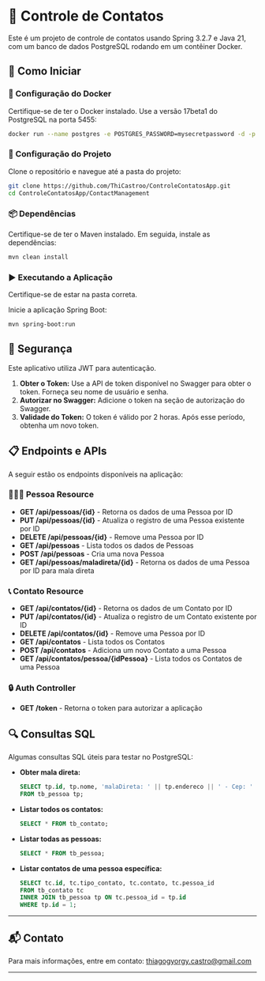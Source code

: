 
# 📇 Controle de Contatos

Este é um projeto de controle de contatos usando Spring 3.2.7 e Java 21, com um banco de dados PostgreSQL rodando em um contêiner Docker. 

## 🚀 Como Iniciar

### 🐳 Configuração do Docker

Certifique-se de ter o Docker instalado. Use a versão 17beta1 do PostgreSQL na porta 5455:

```bash
docker run --name postgres -e POSTGRES_PASSWORD=mysecretpassword -d -p 5455:5432 postgres:17beta1
```

### 🔧 Configuração do Projeto

Clone o repositório e navegue até a pasta do projeto:

```bash
git clone https://github.com/ThiCastroo/ControleContatosApp.git
cd ControleContatosApp/ContactManagement
```

### 📦 Dependências

Certifique-se de ter o Maven instalado. Em seguida, instale as dependências:

```bash
mvn clean install
```

### ▶️ Executando a Aplicação

Certifique-se de estar na pasta correta.

Inicie a aplicação Spring Boot:

```bash
mvn spring-boot:run
```

## 🔑 Segurança

Este aplicativo utiliza JWT para autenticação. 

1. **Obter o Token:** Use a API de token disponível no Swagger para obter o token. Forneça seu nome de usuário e senha.
2. **Autorizar no Swagger:** Adicione o token na seção de autorização do Swagger.
3. **Validade do Token:** O token é válido por 2 horas. Após esse período, obtenha um novo token.

## 📋 Endpoints e APIs

A seguir estão os endpoints disponíveis na aplicação:

### 🧑‍🤝‍🧑 Pessoa Resource

- **GET /api/pessoas/{id}** - Retorna os dados de uma Pessoa por ID
- **PUT /api/pessoas/{id}** - Atualiza o registro de uma Pessoa existente por ID
- **DELETE /api/pessoas/{id}** - Remove uma Pessoa por ID
- **GET /api/pessoas** - Lista todos os dados de Pessoas
- **POST /api/pessoas** - Cria uma nova Pessoa
- **GET /api/pessoas/maladireta/{id}** - Retorna os dados de uma Pessoa por ID para mala direta

### 📞 Contato Resource

- **GET /api/contatos/{id}** - Retorna os dados de um Contato por ID
- **PUT /api/contatos/{id}** - Atualiza o registro de um Contato existente por ID
- **DELETE /api/contatos/{id}** - Remove uma Pessoa por ID
- **GET /api/contatos** - Lista todos os Contatos
- **POST /api/contatos** - Adiciona um novo Contato a uma Pessoa
- **GET /api/contatos/pessoa/{idPessoa}** - Lista todos os Contatos de uma Pessoa

### 🔒 Auth Controller

- **GET /token** - Retorna o token para autorizar a aplicação

## 🔍 Consultas SQL

Algumas consultas SQL úteis para testar no PostgreSQL:

- **Obter mala direta:**

  ```sql
  SELECT tp.id, tp.nome, 'malaDireta: ' || tp.endereco || ' - Cep: ' || tp.cep || ' - Cidade: ' || tp.cidade || ' - UF: ' || tp.uf AS mala_direta
  FROM tb_pessoa tp;
  ```

- **Listar todos os contatos:**

  ```sql
  SELECT * FROM tb_contato;
  ```

- **Listar todas as pessoas:**

  ```sql
  SELECT * FROM tb_pessoa;
  ```

- **Listar contatos de uma pessoa específica:**

  ```sql
  SELECT tc.id, tc.tipo_contato, tc.contato, tc.pessoa_id 
  FROM tb_contato tc 
  INNER JOIN tb_pessoa tp ON tc.pessoa_id = tp.id 
  WHERE tp.id = 1;
  ```

---

## 📬 Contato

Para mais informações, entre em contato: [thiagogyorgy.castro@gmail.com](mailto:thiagogyorgy.castro@gmail.com)

---
